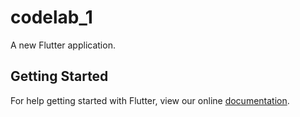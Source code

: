 # codelab_1

A new Flutter application.

## Getting Started

For help getting started with Flutter, view our online
[documentation](https://flutter.io/).
